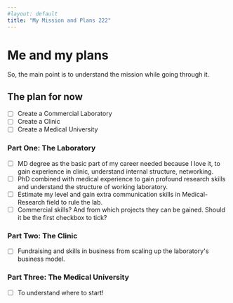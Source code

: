 ```yaml
---
#layout: default
title: "My Mission and Plans 222"
---
```


# Me and my plans

So, the main point is to understand the mission while going through it.

## The plan for now

- [ ] Create a Commercial Laboratory
- [ ] Create a Clinic
- [ ] Create a Medical University

### Part One: The Laboratory

- [ ] MD degree as the basic part of my career needed because I love it, to gain experience in clinic, understand internal structure, networking.
- [ ] PhD combined with medical experience to gain profound research skills and understand the structure of working laboratory.
- [ ] Estimate my level and gain extra communication skills in Medical-Research field to rule the lab.
- [ ] Commercial skills? And from which projects they can be gained. Should it be the first checkbox to tick?

### Part Two: The Clinic

- [ ] Fundraising and skills in business from scaling up the laboratory's business model.

### Part Three: The Medical University

- [ ] To understand where to start!
